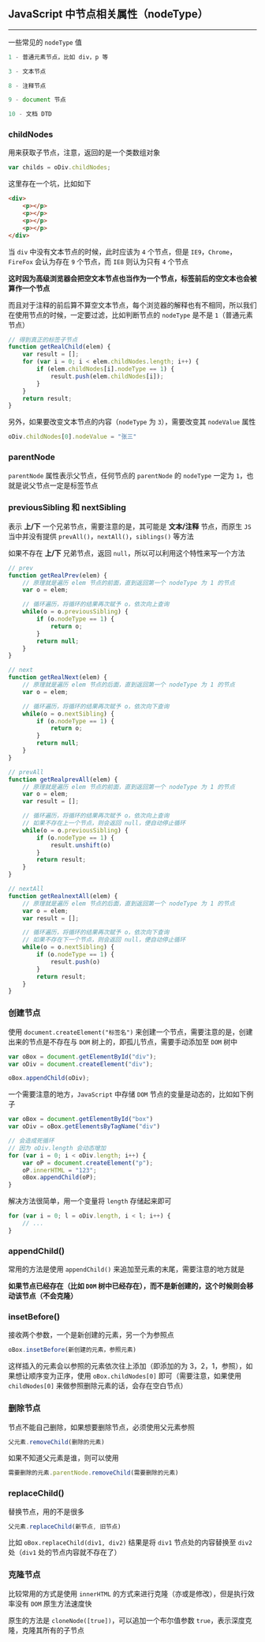 ## JavaScript 中节点相关属性（nodeType）

----

一些常见的 `nodeType` 值

```js
1 - 普通元素节点，比如 div，p 等

3 - 文本节点

8 - 注释节点

9 - document 节点

10 - 文档 DTD
```


### childNodes

用来获取子节点，注意，返回的是一个类数组对象

```js
var childs = oDiv.childNodes;
```

这里存在一个坑，比如如下

```html
<div>
    <p></p>
    <p></p>
    <p></p>
    <p></p>
</div>
```

当 `div` 中没有文本节点的时候，此时应该为 `4` 个节点，但是 `IE9`，`Chrome`，`FireFox` 会认为存在 `9` 个节点，而 `IE8` 则认为只有 `4` 个节点

**这时因为高级浏览器会把空文本节点也当作为一个节点，标签前后的空文本也会被算作一个节点**

而且对于注释的前后算不算空文本节点，每个浏览器的解释也有不相同，所以我们在使用节点的时候，一定要过滤，比如判断节点的 `nodeType` 是不是 `1`（普通元素节点）

```js
// 得到真正的标签子节点
function getRealChild(elem) {
    var result = [];
    for (var i = 0; i < elem.childNodes.length; i++) {
        if (elem.childNodes[i].nodeType == 1) {
            result.push(elem.childNodes[i]);
        }
    }
    return result;
}
```

另外，如果要改变文本节点的内容（`nodeType` 为 `3`），需要改变其 `nodeValue` 属性

```js
oDiv.childNodes[0].nodeValue = "张三"
```


### parentNode

`parentNode` 属性表示父节点，任何节点的 `parentNode` 的 `nodeType` 一定为 `1`，也就是说父节点一定是标签节点


### previousSibling 和 nextSibling

表示 **上/下** 一个兄弟节点，需要注意的是，其可能是 **文本/注释** 节点，而原生 `JS` 当中并没有提供 `prevAll()`，`nextAll()`，`siblings()` 等方法

如果不存在 **上/下** 兄弟节点，返回 `null`，所以可以利用这个特性来写一个方法

```js
// prev
function getRealPrev(elem) {
    // 原理就是遍历 elem 节点的前面，直到返回第一个 nodeType 为 1 的节点
    var o = elem;

    // 循环遍历，将循环的结果再次赋予 o，依次向上查询
    while(o = o.previousSibling) {
        if (o.nodeType == 1) {
            return o;
        }
        return null;
    }
}

// next
function getRealNext(elem) {
    // 原理就是遍历 elem 节点的后面，直到返回第一个 nodeType 为 1 的节点
    var o = elem;

    // 循环遍历，将循环的结果再次赋予 o，依次向下查询
    while(o = o.nextSibling) {
        if (o.nodeType == 1) {
            return o;
        }
        return null;
    }
}

// prevAll
function getRealprevAll(elem) {
    // 原理就是遍历 elem 节点的前面，直到返回第一个 nodeType 为 1 的节点
    var o = elem;
    var result = [];

    // 循环遍历，将循环的结果再次赋予 o，依次向上查询
    // 如果不存在上一个节点，则会返回 null，便自动停止循环
    while(o = o.previousSibling) {
        if (o.nodeType == 1) {
            result.unshift(o)
        }
        return result;
    }
}

// nextAll
function getRealnextAll(elem) {
    // 原理就是遍历 elem 节点的后面，直到返回第一个 nodeType 为 1 的节点
    var o = elem;
    var result = [];    

    // 循环遍历，将循环的结果再次赋予 o，依次向下查询
    // 如果不存在下一个节点，则会返回 null，便自动停止循环
    while(o = o.nextSibling) {
        if (o.nodeType == 1) {
            result.push(o)
        }
        return result;
    }
}
```


### 创建节点

使用 `document.createElement("标签名")` 来创建一个节点，需要注意的是，创建出来的节点是不存在与 `DOM` 树上的，即孤儿节点，需要手动添加至 `DOM` 树中

```js
var oBox = document.getElementById("div");
var oDiv = document.createElement("div");

oBox.appendChild(oDiv);
```

一个需要注意的地方，`JavaScript` 中存储 `DOM` 节点的变量是动态的，比如如下例子

```js
var oBox = document.getElementById("box")
var oDiv = oBox.getElementsByTagName("div")

// 会造成死循环
// 因为 oDiv.length 会动态增加
for (var i = 0; i < oDiv.length; i++) {
    var oP = document.createElement("p");
    oP.innerHTML = "123";
    oBox.appendChild(oP);
}
```

解决方法很简单，用一个变量将 `length` 存储起来即可

```js
for (var i = 0; l = oDiv.length, i < l; i++) {
    // ...
}
```


### appendChild()

常用的方法是使用 `appendChild()` 来追加至元素的末尾，需要注意的地方就是

**如果节点已经存在（比如 `DOM` 树中已经存在），而不是新创建的，这个时候则会移动该节点（不会克隆）**


### insetBefore()

接收两个参数，一个是新创建的元素，另一个为参照点

```js
oBox.insetBefore(新创建的元素，参照元素)
```

这样插入的元素会以参照的元素依次往上添加（即添加的为 3，2，1，参照），如果想让顺序变为正序，使用 `oBox.childNodes[0]` 即可（需要注意，如果使用 `childNodes[0]` 来做参照删除元素的话，会存在空白节点）


### 删除节点

节点不能自己删除，如果想要删除节点，必须使用父元素参照

```js
父元素.removeChild(删除的元素)
```

如果不知道父元素是谁，则可以使用

```js
需要删除的元素.parentNode.removeChild(需要删除的元素)
```


### replaceChild()

替换节点，用的不是很多

```js
父元素.replaceChild(新节点, 旧节点)
```

比如 `oBox.replaceChild(div1, div2)` 结果是将 `div1` 节点处的内容替换至 `div2` 处（`div1` 处的节点内容就不存在了）


### 克隆节点

比较常用的方式是使用 `innerHTML` 的方式来进行克隆（亦或是修改），但是执行效率没有 `DOM` 原生方法速度快

原生的方法是 `cloneNode([true])`，可以追加一个布尔值参数 `true`，表示深度克隆，克隆其所有的子节点